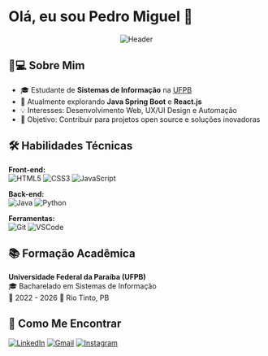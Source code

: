# Olá, eu sou Pedro Miguel 👋

<div align="center">
  <img src="https://readme-typing-svg.demolab.com?font=Fira+Code&pause=1000&color=40C9FF&center=true&vCenter=true&width=435&lines=Estudante+de+Sistemas+de+Informação;Desenvolvedor+Full+Stack+em+Formação;Apaixonado+por+Tecnologia" alt="Header" />
</div>

## 👨💻 Sobre Mim
- 🎓 Estudante de **Sistemas de Informação** na [UFPB](https://www.ufpb.br/)
- 🌱 Atualmente explorando **Java Spring Boot** e **React.js**
- 💡 Interesses: Desenvolvimento Web, UX/UI Design e Automação
- 🚀 Objetivo: Contribuir para projetos open source e soluções inovadoras

## 🛠 Habilidades Técnicas
**Front-end:**  
![HTML5](https://img.shields.io/badge/HTML5-E34F26?style=for-the-badge&logo=html5&logoColor=white)
![CSS3](https://img.shields.io/badge/CSS3-1572B6?style=for-the-badge&logo=css3&logoColor=white)
![JavaScript](https://img.shields.io/badge/JavaScript-F7DF1E?style=for-the-badge&logo=javascript&logoColor=black)

**Back-end:**  
![Java](https://img.shields.io/badge/Java-ED8B00?style=for-the-badge&logo=openjdk&logoColor=white)
![Python](https://img.shields.io/badge/Python-3776AB?style=for-the-badge&logo=python&logoColor=white)

**Ferramentas:**  
![Git](https://img.shields.io/badge/Git-E34F26?style=for-the-badge&logo=git&logoColor=white)
![VSCode](https://img.shields.io/badge/VSCode-007ACC?style=for-the-badge&logo=visual-studio-code&logoColor=white)


## 📚 Formação Acadêmica
**Universidade Federal da Paraíba (UFPB)**  
🎓 Bacharelado em Sistemas de Informação  
📅 2022 - 2026
📍 Rio Tinto, PB


## 🤝 Como Me Encontrar
[![LinkedIn](https://img.shields.io/badge/LinkedIn-0077B5?style=for-the-badge&logo=linkedin&logoColor=white)](www.linkedin.com/in/pedro-miguel-andrade-de-souza-bb4a10305)
[![Gmail](https://img.shields.io/badge/Gmail-D14836?style=for-the-badge&logo=gmail&logoColor=white)](pedro.andrade@dcx.ufpb.br)
[![Instagram](https://img.shields.io/badge/Instagram-E4405F?style=for-the-badge&logo=instagram&logoColor=white)](https://www.instagram.com/_pedro.mguel/)

